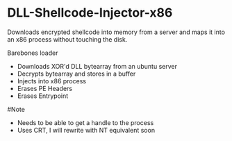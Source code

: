 # DLL-Shellcode-Injector-x86
Downloads encrypted shellcode into memory from a server and maps it into an x86 process without touching the disk.

Barebones loader
- Downloads XOR'd DLL bytearray from an ubuntu server
- Decrypts bytearray and stores in a buffer
- Injects into x86 process
- Erases PE Headers
- Erases Entrypoint

#Note
- Needs to be able to get a handle to the process
- Uses CRT, I will rewrite with NT equivalent soon

